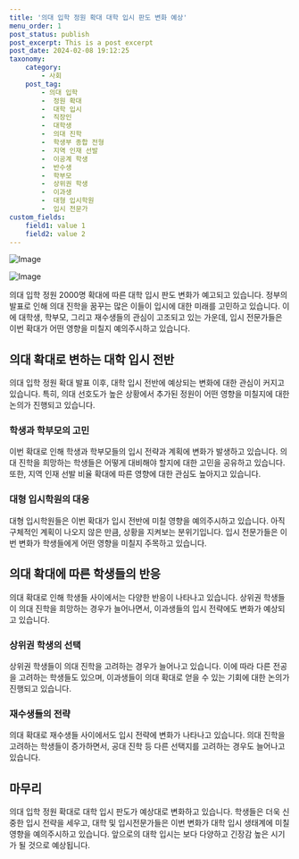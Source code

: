 ```yaml
---
title: '의대 입학 정원 확대 대학 입시 판도 변화 예상'
menu_order: 1
post_status: publish
post_excerpt: This is a post excerpt
post_date: 2024-02-08 19:12:25
taxonomy:
    category:
        - 사회
    post_tag:
        - 의대 입학
        -  정원 확대
        -  대학 입시
        -  직장인
        -  대학생
        -  의대 진학
        -  학생부 종합 전형
        -  지역 인재 선발
        -  이공계 학생
        -  반수생
        -  학부모
        -  상위권 학생
        -  이과생
        -  대형 입시학원
        -  입시 전문가
custom_fields:
    field1: value 1
    field2: value 2
---
```


![Image](https://imgnews.pstatic.net/image/028/2024/02/08/0002676304_001_20240208170304996.jpg?type=w647)

![Image](https://imgnews.pstatic.net/image/028/2024/02/08/0002676304_002_20240208170305027.jpg?type=w647)

의대 입학 정원 2000명 확대에 따른 대학 입시 판도 변화가 예고되고 있습니다. 정부의 발표로 인해 의대 진학을 꿈꾸는 많은 이들이 입시에 대한 미래를 고민하고 있습니다. 이에 대학생, 학부모, 그리고 재수생들의 관심이 고조되고 있는 가운데, 입시 전문가들은 이번 확대가 어떤 영향을 미칠지 예의주시하고 있습니다.
## 의대 확대로 변하는 대학 입시 전반
의대 입학 정원 확대 발표 이후, 대학 입시 전반에 예상되는 변화에 대한 관심이 커지고 있습니다. 특히, 의대 선호도가 높은 상황에서 추가된 정원이 어떤 영향을 미칠지에 대한 논의가 진행되고 있습니다.
### 학생과 학부모의 고민
이번 확대로 인해 학생과 학부모들의 입시 전략과 계획에 변화가 발생하고 있습니다. 의대 진학을 희망하는 학생들은 어떻게 대비해야 할지에 대한 고민을 공유하고 있습니다. 또한, 지역 인재 선발 비율 확대에 따른 영향에 대한 관심도 높아지고 있습니다.
### 대형 입시학원의 대응
대형 입시학원들은 이번 확대가 입시 전반에 미칠 영향을 예의주시하고 있습니다. 아직 구체적인 계획이 나오지 않은 만큼, 상황을 지켜보는 분위기입니다. 입시 전문가들은 이번 변화가 학생들에게 어떤 영향을 미칠지 주목하고 있습니다.
## 의대 확대에 따른 학생들의 반응
의대 확대로 인해 학생들 사이에서는 다양한 반응이 나타나고 있습니다. 상위권 학생들이 의대 진학을 희망하는 경우가 늘어나면서, 이과생들의 입시 전략에도 변화가 예상되고 있습니다.
### 상위권 학생의 선택
상위권 학생들이 의대 진학을 고려하는 경우가 늘어나고 있습니다. 이에 따라 다른 전공을 고려하는 학생들도 있으며, 이과생들이 의대 확대로 얻을 수 있는 기회에 대한 논의가 진행되고 있습니다.
### 재수생들의 전략
의대 확대로 재수생들 사이에서도 입시 전략에 변화가 나타나고 있습니다. 의대 진학을 고려하는 학생들이 증가하면서, 공대 진학 등 다른 선택지를 고려하는 경우도 늘어나고 있습니다.
## 마무리
의대 입학 정원 확대로 대학 입시 판도가 예상대로 변화하고 있습니다. 학생들은 더욱 신중한 입시 전략을 세우고, 대학 및 입시전문가들은 이번 변화가 대학 입시 생태계에 미칠 영향을 예의주시하고 있습니다. 앞으로의 대학 입시는 보다 다양하고 긴장감 높은 시기가 될 것으로 예상됩니다.
